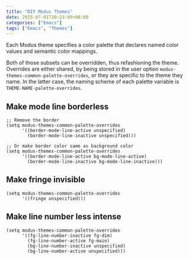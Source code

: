 ```yaml
---
title: "DIY Modus Themes"
date: 2025-07-01T10:23:09+08:00
categories: ["Emacs"]
tags: ["Emacs", "Themes"]
---
```


Each Modus theme specifies a color palette that declares named color values and semantic color mappings.
<!--more-->

Both of those subsets can be overridden, thus refashioning the theme. Overrides are either shared, by being stored in the user option `modus-themes-common-palette-overrides`, or they are specific to the theme they name. In the latter case, the naming scheme of each palette variable is `THEME-NAME-palette-overrides`.

## Make mode line borderless

```emacs-lisp
;; Remove the border
(setq modus-themes-common-palette-overrides
      '((border-mode-line-active unspecified)
        (border-mode-line-inactive unspecified)))

;; Or make border color same as background color
(setq modus-themes-common-palette-overrides
      '((border-mode-line-active bg-mode-line-active)
        (border-mode-line-inactive bg-mode-line-inactive)))
```

## Make fringe invisible

```emacs-lisp
(setq modus-themes-common-palette-overrides
      '((fringe unspecified)))
```

## Make line number less intense

```emacs-lisp
(setq modus-themes-common-palette-overrides
      '((fg-line-number-inactive fg-dim)
        (fg-line-number-active fg-main)
        (bg-line-number-inactive unspecified)
        (bg-line-number-active unspecified)))
```
